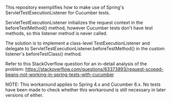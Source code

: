 This repository exemplifies how to make use of Spring's ServletTestExecutionListener for Cucumber tests.

ServletTestExecutionListener initializes the request context in the beforeTestMethod() method, however Cucumber tests don't have test methods, so this listener method is never called.

The solution is to implement a class-level TestExecutionListener and delegate to ServletTestExecutionListener.beforeTestMethod() in the custom listener's beforeTestClass() method.

Refer to this StackOverflow question for an in-detail analysis of the problem:
https://stackoverflow.com/questions/63373893/request-scoped-beans-not-working-in-spring-tests-with-cucumber

NOTE:
This workaround applies to Spring 4.x and Cucumber 6.x. No tests have been made to check whether this workaround is still necessary in later versions of either.
